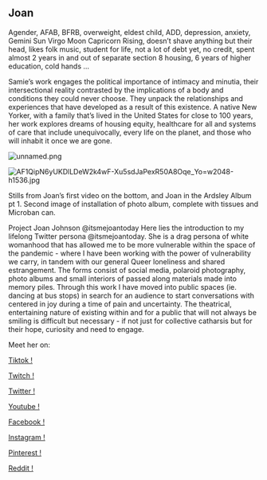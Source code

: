 ## Joan

Agender, AFAB, BFRB, overweight, eldest child, ADD, depression, anxiety, Gemini Sun Virgo Moon Capricorn Rising, doesn’t shave anything but their head, likes folk music, student for life, not a lot of debt yet, no credit, spent almost 2 years in and out of separate section 8 housing, 6 years of higher education, cold hands ... 

Samie’s work engages the political importance of intimacy and minutia, their intersectional reality contrasted by the implications of a body and conditions they could never choose. They unpack the relationships and experiences that have developed as a result of this existence. A native New Yorker, with a family that’s lived in the United States for close to 100 years, her work explores dreams of housing equity, healthcare for all and systems of care that include unequivocally, every life on the planet, and those who will inhabit it once we are gone.

![unnamed.png]({{site.baseurl}}/unnamed.png)

![AF1QipN6yUKDlLDeW2k4wF-Xu5sdJaPexR50A8Oqe_Yo=w2048-h1536.jpg]({{site.baseurl}}/AF1QipN6yUKDlLDeW2k4wF-Xu5sdJaPexR50A8Oqe_Yo=w2048-h1536.jpg)


Stills from Joan’s first video on the bottom, and Joan in the Ardsley Album pt 1.
Second image of installation of  photo album, complete with tissues and Microban can.

Project
Joan Johnson @itsmejoantoday
Here lies the introduction to my lifelong Twitter persona @itsmejoantoday. She is a drag persona of white womanhood that has allowed me to be more vulnerable within the space of the 
pandemic - where I have been working with the power of vulnerability we carry, in tandem with our general Queer loneliness and shared estrangement. The forms consist of social media, polaroid photography, photo albums and small interiors of passed along materials made into memory piles. Through this work I have moved into public spaces (ie. dancing at bus stops) in search for an audience to start conversations with centered in joy during a time of pain and 
uncertainty. The theatrical, entertaining nature of existing within and for a public that will not always be smiling is difficult but necessary - if not just for collective catharsis but for their hope, curiosity and need to engage. 

Meet her on:

[Tiktok !](https://www.tiktok.com/@itsmejoantoday?lang=en)

[Twitch !](https://www.twitch.tv/search?term=itsmejoantoday)

[Twitter !](https://twitter.com/itsmejoantoday)

[Youtube !](https://www.youtube.com/watch?v=XENCwOIuHDg&t=590s)

[Facebook !](https://www.facebook.com/people/Joan-Johnson/100059456732010)

[Instagram !](https://www.instagram.com/itsmejoantoday/)

[Pinterest !](https://www.pinterest.com/itsmejoantoday/)

[Reddit !](https://www.reddit.com/user/Itsmejoantoday/comments/ji2ce8/oh_is_this_why_i_cant_post_it_i_didnt_give_it_a/)

